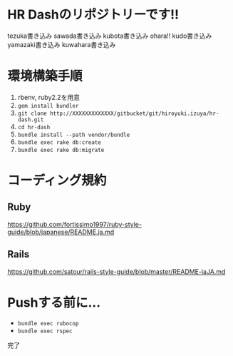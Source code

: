 # HR Dashのリポジトリーです!!

tezuka書き込み
sawada書き込み
kubota書き込み
ohara!!
kudo書き込み
yamazaki書き込み
kuwahara書き込み

# 環境構築手順
1. rbenv, ruby2.2を用意
2. `gem install bundler`
3. `git clone http://XXXXXXXXXXXXX/gitbucket/git/hiroyuki.izuya/hr-dash.git`
4. `cd hr-dash`
5. `bundle install --path vendor/bundle`
6. `bundle exec rake db:create`
7. `bundle exec rake db:migrate`

# コーディング規約
## Ruby
https://github.com/fortissimo1997/ruby-style-guide/blob/japanese/README.ja.md

## Rails
https://github.com/satour/rails-style-guide/blob/master/README-jaJA.md

# Pushする前に...
- `bundle exec rubocop`
- `bundle exec rspec`

完了

